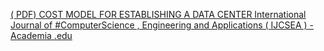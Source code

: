 [( PDF) COST MODEL FOR ESTABLISHING A DATA CENTER   International Journal of #ComputerScience , Engineering and Applications ( IJCSEA ) - Academia .edu ](https://qi.tc/qi/110268)